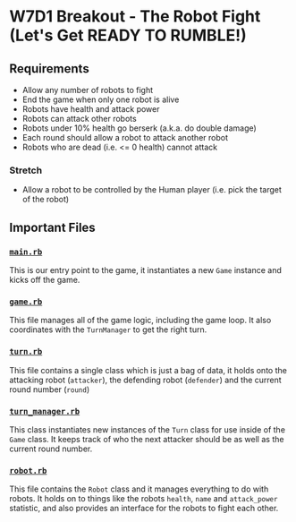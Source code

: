 # W7D1 Breakout - The Robot Fight (Let's Get READY TO RUMBLE!)

## Requirements

- Allow any number of robots to fight
- End the game when only one robot is alive
- Robots have health and attack power
- Robots can attack other robots
- Robots under 10% health go berserk (a.k.a. do double damage)
- Each round should allow a robot to attack another robot
- Robots who are dead (i.e. <= 0 health) cannot attack

### Stretch

- Allow a robot to be controlled by the Human player (i.e. pick the target of the robot)

## Important Files

### [`main.rb`](./main.rb)

This is our entry point to the game, it instantiates a new `Game` instance and kicks off the game.

### [`game.rb`](./game.rb)

This file manages all of the game logic, including the game loop. It also coordinates with the `TurnManager` to get the right turn.

### [`turn.rb`](./turn.rb)

This file contains a single class which is just a bag of data, it holds onto the attacking robot (`attacker`), the defending robot (`defender`) and the current round number (`round`)

### [`turn_manager.rb`](./turn_manager.rb)

This class instantiates new instances of the `Turn` class for use inside of the `Game` class. It keeps track of who the next attacker should be as well as the current round number.

### [`robot.rb`](./robot.rb)

This file contains the `Robot` class and it manages everything to do with robots. It holds on to things like the robots `health`, `name` and `attack_power` statistic, and also provides an interface for the robots to fight each other.

